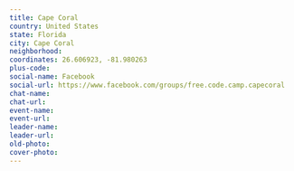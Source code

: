 ```yaml
---
title: Cape Coral
country: United States
state: Florida
city: Cape Coral
neighborhood: 
coordinates: 26.606923, -81.980263
plus-code:
social-name: Facebook
social-url: https://www.facebook.com/groups/free.code.camp.capecoral
chat-name:
chat-url:
event-name:
event-url:
leader-name:
leader-url:
old-photo: 
cover-photo:
---
```

